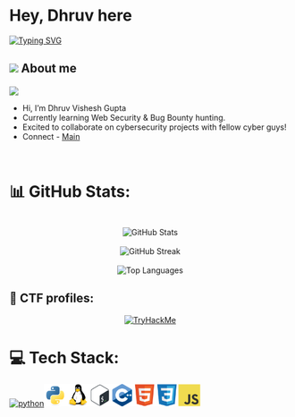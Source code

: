 <h1 align="vcenter"><b>Hey, Dhruv here </b></h1>

<p align="vcenter">
<a href="https://git.io/typing-svg"><img src="https://readme-typing-svg.herokuapp.com?font=Orbitron&pause=1000&color=20F724&width=435&lines=CyberSecurity+Enthusiast;CTF+Player;React.js+Developer" alt="Typing SVG" /></a>
</p>

## <picture><img src = "https://media4.giphy.com/media/v1.Y2lkPTc5MGI3NjExeGlteXR3YWswNzJ5d202YnBrYmYweXRibmFjbnhnY3U1cnJoazI0bSZlcD12MV9pbnRlcm5hbF9naWZfYnlfaWQmY3Q9cw/YRMb6dd7zprS00JdGZ/giphy.gif" width = 50px></picture> **About me**

<picture> <img align="center" src="https://media2.giphy.com/media/v1.Y2lkPTc5MGI3NjExb3hpZnc1ZGRobW9sN2J6bDlwcWd5aGV6dWNjZGF6emM4cThnaDU4MSZlcD12MV9pbnRlcm5hbF9naWZfYnlfaWQmY3Q9cw/XUW0Q2r7yhTUJiMIHd/giphy.gif" width = 200px></picture>
<br>

- Hi, I’m Dhruv Vishesh Gupta
- Currently learning Web Security & Bug Bounty hunting.
- Excited to collaborate on cybersecurity projects with fellow cyber guys!
- Connect - [Main](https://linktr.ee/ddugs)

<br>

# 📊 GitHub Stats:

<br>
<div align="center">
    <img src="https://github-readme-stats.vercel.app/api?username=DDugs&theme=merko&hide_border=false&include_all_commits=true&count_private=true&PAT_1" alt="GitHub Stats" style="display: inline-block;"><br>
    <br>
    <img src="https://github-readme-streak-stats.herokuapp.com/?user=DDugs&theme=merko&hide_border=false" alt="GitHub Streak" style="display: inline-block;">
</div>
<br>
<div align="center">
    <img src="https://github-readme-stats.vercel.app/api/top-langs/?username=DDugs&theme=merko&hide_border=false&include_all_commits=true&count_private=true&layout=compact" alt="Top Languages">
</div>
<br\>
<br\>
<br\>

## :triangular_flag_on_post: CTF profiles:

<div align="center">
 <a href="https://tryhackme.com/p/ddugs"><img src="https://tryhackme-badges.s3.amazonaws.com/ddugs.png?5" alt="TryHackMe"></a>
</div>


# 💻 Tech Stack:

<p align="left"><a href="https://worldvectorlogo.com/logo/react-2" target="_blank" rel="noreferrer"><img src="https://cdn.worldvectorlogo.com/logos/react-2.svg" alt="python" width="40" height="40"/></a><a href="https://www.python.org/" target="_blank" rel="noreferrer"><img src="https://raw.githubusercontent.com/devicons/devicon/master/icons/python/python-original.svg" alt="python" width="40" height="40"/></a><a href="https://www.linux.org/" target="_blank" rel="noreferrer"><img src="https://raw.githubusercontent.com/devicons/devicon/master/icons/linux/linux-original.svg" alt="linux" width="40" height="40"/></a><a href="https://www.gnu.org/software/bash/" target="_blank" rel="noreferrer"><img src="https://raw.githubusercontent.com/devicons/devicon/master/icons/bash/bash-original.svg" alt="bash" width="40" height="40"/></a><a href="https://cplusplus.com/" target="_blank" rel="noreferrer"><img src="https://raw.githubusercontent.com/devicons/devicon/master/icons/cplusplus/cplusplus-original.svg" alt="c++" width="40" height="40"/></a><a href="" target="_blank" rel="noreferrer"><img src="https://raw.githubusercontent.com/devicons/devicon/master/icons/html5/html5-original.svg" alt="html" width="40" height="40"/></a><a href="" target="_blank" rel="noreferrer"><img src="https://raw.githubusercontent.com/devicons/devicon/master/icons/css3/css3-original.svg" alt="css" width="40" height="40"/></a><a href="" target="_blank" rel="noreferrer"><img src="https://raw.githubusercontent.com/devicons/devicon/master/icons/javascript/javascript-original.svg" alt="javascript" width="40" height="40"/></a></p>


<br>

<br>
